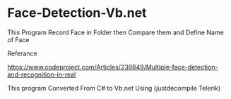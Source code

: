 # Face-Detection-Vb.net
This Program Record Face in Folder then Compare them and Define Name of Face

Referance

https://www.codeproject.com/Articles/239849/Multiple-face-detection-and-recognition-in-real

This program Converted From C# to Vb.net Using  (justdecompile  Telerik)
